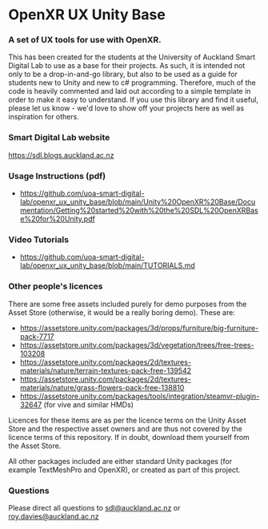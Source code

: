 # OpenXR UX Unity Base
### A set of UX tools for use with OpenXR.

This has been created for the students at the University of Auckland Smart Digital Lab to use as a base for their projects.  As such, it is intended not only to be a drop-in-and-go library, but also to be used as a guide for students new to Unity and new to c# programming.  Therefore, much of the code is heavily commented and laid out according to a simple template in order to make it easy to understand.
If you use this library and find it useful, please let us know - we'd love to show off your projects here as well as inspiration for others.
### Smart Digital Lab website
https://sdl.blogs.auckland.ac.nz 

### Usage Instructions (pdf)
* https://github.com/uoa-smart-digital-lab/openxr_ux_unity_base/blob/main/Unity%20OpenXR%20Base/Documentation/Getting%20started%20with%20the%20SDL%20OpenXRBase%20for%20Unity.pdf

### Video Tutorials
* https://github.com/uoa-smart-digital-lab/openxr_ux_unity_base/blob/main/TUTORIALS.md
### Other people's licences

There are some free assets included purely for demo purposes from the Asset Store (otherwise, it would be a really boring demo).  These are:

* https://assetstore.unity.com/packages/3d/props/furniture/big-furniture-pack-7717
* https://assetstore.unity.com/packages/3d/vegetation/trees/free-trees-103208
* https://assetstore.unity.com/packages/2d/textures-materials/nature/terrain-textures-pack-free-139542
* https://assetstore.unity.com/packages/2d/textures-materials/nature/grass-flowers-pack-free-138810
* https://assetstore.unity.com/packages/tools/integration/steamvr-plugin-32647 (for vive and similar HMDs)

Licences for these items are as per the licence terms on the Unity Asset Store and the respective asset owners and are thus not covered by the licence terms of this repository.  If in doubt, download them yourself from the Asset Store.

All other packages included are either standard Unity packages (for example TextMeshPro and OpenXR), or created as part of this project.
### Questions
Please direct all questions to sdl@auckland.ac.nz or roy.davies@auckland.ac.nz
